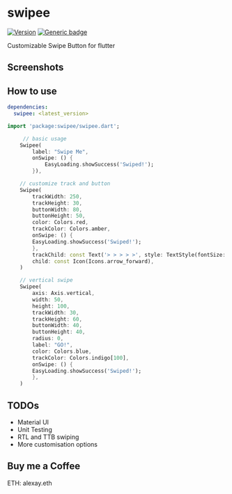 # swipee

[![Version](https://img.shields.io/pub/v/swipee.svg)](https://pub.dev/packages/swipee)
[![Generic badge](https://img.shields.io/badge/platform-android%20|%20ios%20|%20web%20-blue.svg)](https://pub.dev/packages/swipee)

 Customizable Swipe Button for flutter

## Screenshots



## How to use

```yaml
dependencies:
  swipee: <latest_version>
```


```dart
import 'package:swipee/swipee.dart';

```

```dart
     // basic usage
    Swipee(
        label: "Swipe Me",
        onSwipe: () {
            EasyLoading.showSuccess('Swiped!');
        }),

    // customize track and button
    Swipee(
        trackWidth: 250,
        trackHeight: 30,
        buttonWidth: 80,
        buttonHeight: 50,
        color: Colors.red,
        trackColor: Colors.amber,
        onSwipe: () {
        EasyLoading.showSuccess('Swiped!');
        },
        trackChild: const Text('> > > > >', style: TextStyle(fontSize: 20)),
        child: const Icon(Icons.arrow_forward),
    )

    // vertical swipe
    Swipee(
        axis: Axis.vertical,
        width: 50,
        height: 100,
        trackWidth: 30,
        trackHeight: 60,
        buttonWidth: 40,
        buttonHeight: 40,
        radius: 0,
        label: "GO!",
        color: Colors.blue,
        trackColor: Colors.indigo[100],
        onSwipe: () {
        EasyLoading.showSuccess('Swiped!');
        },
    )


```

## TODOs
- Material UI
- Unit Testing
- RTL and TTB swiping
- More customisation options


## Buy me a Coffee
ETH: alexay.eth

